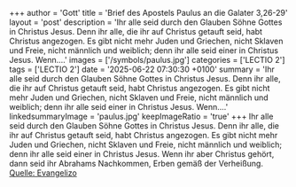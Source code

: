 +++
author = 'Gott'
title = 'Brief des Apostels Paulus an die Galater 3,26-29'
layout = 'post'
description = 'Ihr alle seid durch den Glauben Söhne Gottes in Christus Jesus. Denn ihr alle, die ihr auf Christus getauft seid, habt Christus angezogen. Es gibt nicht mehr Juden und Griechen, nicht Sklaven und Freie, nicht männlich und weiblich; denn ihr alle seid einer in Christus Jesus. Wenn....'
images = ['/symbols/paulus.jpg']
categories = ['LECTIO 2']
tags = ['LECTIO 2']
date = '2025-06-22 07:30:30 +0100'
summary = 'Ihr alle seid durch den Glauben Söhne Gottes in Christus Jesus. Denn ihr alle, die ihr auf Christus getauft seid, habt Christus angezogen. Es gibt nicht mehr Juden und Griechen, nicht Sklaven und Freie, nicht männlich und weiblich; denn ihr alle seid einer in Christus Jesus. Wenn....'
linkedsummaryImage = 'paulus.jpg'
keepImageRatio = 'true'
+++
Ihr alle seid durch den Glauben Söhne Gottes in Christus Jesus.
Denn ihr alle, die ihr auf Christus getauft seid, habt Christus angezogen.
Es gibt nicht mehr Juden und Griechen, nicht Sklaven und Freie, nicht männlich und weiblich; denn ihr alle seid einer in Christus Jesus.
Wenn ihr aber Christus gehört, dann seid ihr Abrahams Nachkommen, Erben gemäß der Verheißung.<!--more--><br> [Quelle: Evangelizo](https://evangeliumtagfuertag.org/DE/gospel)